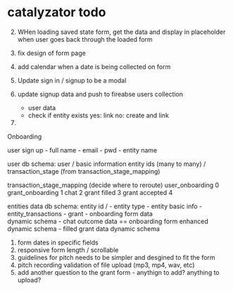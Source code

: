 # catalyzator todo 
2. WHen loading saved state form, get the data and display in placeholder when user goes back through the loaded form 
3. fix design of form page 
4. add calendar when a date is being collected on form

1. Update sign in / signup to be a modal 
2. update signup data and push to fireabse users collection 
    - user data
    - check if entity exists 
        yes: link 
        no: create and link 
3. 


Onboarding 

user sign up
    - full name
    - email
    - pwd
    - entity name 

user db schema:
    user / 
        basic information
        entity ids (many to many) / 
        transaction_stage (from transaction_stage_mapping)

transaction_stage_mapping (decide where to reroute)
    user_onboarding 0
    grant_onboarding 1
    chat 2
    grant filled 3
    grant accepted 4 


entities data db schema:
    entity id /
        - entity type
        - entity basic info
        - entity_transactions
            - grant 
                - onboarding form data  
                    dynamic schema 
                - chat outcome data == onboarding form enhanced
                    dynamic schema 
                - filled grant data 
                    dynamic schema 


1. form dates in specific fields 
2. responsive form length / scrollable 
3. guidelines for pitch needs to be simpler and desgined to fit the form 
4. pitch recording validation of file upload (mp3, mp4, wav, etc)
5. add another question to the grant form - anythign to add? anything to upload?

            

          



            
